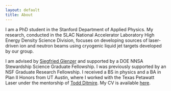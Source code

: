 ```yaml
---
layout: default
title: About
---
```


I am a PhD student in the Stanford Department of Applied Physics. My research, conducted in the SLAC National Accelerator Laboratory High Energy Density Science Division, focuses on developing sources of laser-driven ion and neutron beams using cryogenic liquid jet targets developed by our group.

I am advised by [Siegfried Glenzer](https://heds.slac.stanford.edu/about/people "Siegfried Glenzer") and supported by a DOE NNSA Stewardship Science Graduate Fellowship. I was previously supported by an NSF Graduate Research Fellowship. I received a BS in physics and a BA in Plan II Honors from UT Austin, where I worked with the Texas Petawatt Laser under the mentorship of [Todd Ditmire](https://cns.utexas.edu/directory/item/423-ditmire-todd?Itemid=349 "Todd Ditmire"). My CV is available [here](../GDGlennCV.pdf).
